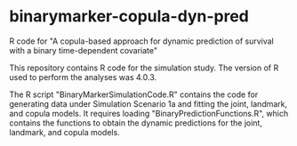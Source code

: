 # binarymarker-copula-dyn-pred
R code for "A copula-based approach for dynamic prediction of survival with a binary time-dependent covariate"

This repository contains R code for the simulation study. The version of R used to perform the analyses was 4.0.3. 

The R script "BinaryMarkerSimulationCode.R" contains the code for generating data under Simulation Scenario 1a and fitting the joint, landmark, and copula models. It requires loading "BinaryPredictionFunctions.R", which contains the functions to obtain the dynamic predictions for the joint, landmark, and copula models. 


